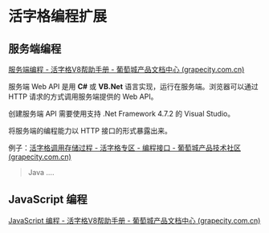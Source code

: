 # 活字格编程扩展





## 服务端编程

[服务端编程 - 活字格V8帮助手册 - 葡萄城产品文档中心 (grapecity.com.cn)](https://help.grapecity.com.cn/pages/viewpage.action?pageId=72366519)

服务端 Web API 是用 **C#** 或 **VB.Net** 语言实现，运行在服务端。浏览器可以通过 HTTP 请求的方式调用服务端提供的 Web API。

创建服务端 API 需要使用支持 .Net Framework 4.7.2 的 Visual Studio。



将服务端的编程能力以 HTTP 接口的形式暴露出来。

例子：[活字格调用存储过程 - 活字格专区 - 编程接口 - 葡萄城产品技术社区 (grapecity.com.cn)](https://gcdn.grapecity.com.cn/forum.php?mod=viewthread&tid=45262)



> Java ....


## JavaScript 编程

[JavaScript 编程 - 活字格V8帮助手册 - 葡萄城产品文档中心 (grapecity.com.cn)](https://help.grapecity.com.cn/pages/viewpage.action?pageId=72364271)